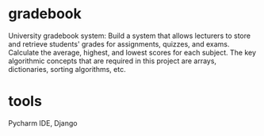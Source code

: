 # gradebook
University gradebook system: Build a system that allows lecturers to store and retrieve students' grades for assignments, quizzes, and exams. Calculate the average, highest, and lowest scores for each subject. The key algorithmic concepts that are required in this project are arrays, dictionaries, sorting algorithms, etc.

# tools
Pycharm IDE,
Django
